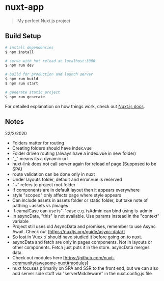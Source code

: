 # nuxt-app

> My perfect Nuxt.js project

## Build Setup

``` bash
# install dependencies
$ npm install

# serve with hot reload at localhost:3000
$ npm run dev

# build for production and launch server
$ npm run build
$ npm run start

# generate static project
$ npm run generate
```

For detailed explanation on how things work, check out [Nuxt.js docs](https://nuxtjs.org).

## Notes

22/2/2020

- Folders matter for routing
- Creating folders should have index.vue
- Folder driven routing (always have a index.vue in new folder)
- "_" means its a dynamic url
- nuxt-link does not call server again for reload of page (Supposed to be SPA)
- route validation can be done only in nuxt
- Under layouts folder, default and error.vue is reserved
- "~" refers to project root folder
- If components are in default layout then it appears everywhere
- style "scoped" only affects page where style appears
- Can include assets in assets folder or static folder, but take note of pathing ~assets vs /images
- If camalCase can use is"-"case e.g. isAdmin can bind using is-admin
- In asyncData, "this" is not available. Use params instead in the "context" variable
- Project still uses old AsyncData and promises, remember to use Async Await. Check out [https://nuxtjs.org/guide/async-data/]
- So lost in Vuex :( should have studied it before going on to nuxt.
- asyncData and fetch are only in pages components. Not in layouts or other components. Fetch just puts it in the store. asyncData merges data.
- Check out modules here [https://github.com/nuxt-community/awesome-nuxt#modules]
- nuxt focuses primarily on SPA and SSR to the front end, but we can also add server side stuff via "serverMiddleware" in the nuxt.config.js file
